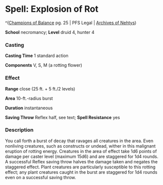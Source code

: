 # Spell: Explosion of Rot

^([Champions of Balance][ss-explosion-of-rot] pg. 25 | PFS Legal | [Archives of Nehtys][sn-explosion-of-rot])

**School** necromancy; **Level** druid 4, hunter 4

### Casting

**Casting Time** 1 standard action  

**Components** V, S, M (a rotting flower)

### Effect

**Range** close (25 ft. + 5 ft./2 levels)  

**Area** 10-ft.-radius burst  

**Duration** instantaneous  

**Saving Throw** Reflex half, see text; **Spell Resistance** yes

### Description

You call forth a burst of decay that ravages all creatures in the area. Even nonliving creatures, such as constructs or undead, wither in this malignant eruption of rotting energy. Creatures in the area of effect take 1d6 points of damage per caster level (maximum 15d6) and are staggered for 1d4 rounds. A successful Reflex saving throw halves the damage taken and negates the staggered effect. Plant creatures are particularly susceptible to this rotting effect; any plant creatures caught in the burst are staggered for 1d4 rounds even on a successful saving throw.

[ss-explosion-of-rot]: http://paizo.com/products/btpy93nc
[sn-explosion-of-rot]: http://www.archivesofnethys.com/SpellDisplay.aspx?ItemName=Explosion%20of%20Rot